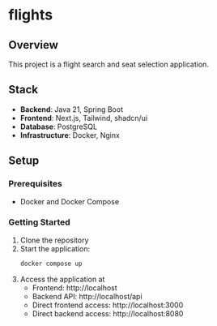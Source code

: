 # flights

## Overview
This project is a flight search and seat selection application.

## Stack
- **Backend**: Java 21, Spring Boot
- **Frontend**: Next.js, Tailwind, shadcn/ui
- **Database**: PostgreSQL
- **Infrastructure**: Docker, Nginx

## Setup

### Prerequisites
- Docker and Docker Compose

### Getting Started
1. Clone the repository
2. Start the application:
   ```bash
   docker compose up
   ```
3. Access the application at 
   - Frontend: http://localhost
   - Backend API: http://localhost/api
   - Direct frontend access: http://localhost:3000
   - Direct backend access: http://localhost:8080